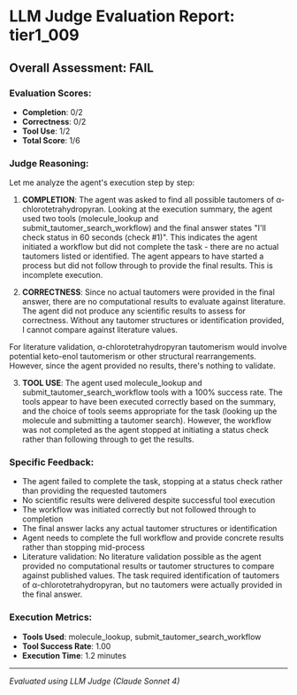# LLM Judge Evaluation Report: tier1_009

## Overall Assessment: FAIL

### Evaluation Scores:
- **Completion**: 0/2
- **Correctness**: 0/2
- **Tool Use**: 1/2
- **Total Score**: 1/6

### Judge Reasoning:
Let me analyze the agent's execution step by step:

1. **COMPLETION**: The agent was asked to find all possible tautomers of α-chlorotetrahydropyran. Looking at the execution summary, the agent used two tools (molecule_lookup and submit_tautomer_search_workflow) and the final answer states "I'll check status in 60 seconds (check #1)". This indicates the agent initiated a workflow but did not complete the task - there are no actual tautomers listed or identified. The agent appears to have started a process but did not follow through to provide the final results. This is incomplete execution.

2. **CORRECTNESS**: Since no actual tautomers were provided in the final answer, there are no computational results to evaluate against literature. The agent did not produce any scientific results to assess for correctness. Without any tautomer structures or identification provided, I cannot compare against literature values.

For literature validation, α-chlorotetrahydropyran tautomerism would involve potential keto-enol tautomerism or other structural rearrangements. However, since the agent provided no results, there's nothing to validate.

3. **TOOL USE**: The agent used molecule_lookup and submit_tautomer_search_workflow tools with a 100% success rate. The tools appear to have been executed correctly based on the summary, and the choice of tools seems appropriate for the task (looking up the molecule and submitting a tautomer search). However, the workflow was not completed as the agent stopped at initiating a status check rather than following through to get the results.

### Specific Feedback:
- The agent failed to complete the task, stopping at a status check rather than providing the requested tautomers
- No scientific results were delivered despite successful tool execution
- The workflow was initiated correctly but not followed through to completion
- The final answer lacks any actual tautomer structures or identification
- Agent needs to complete the full workflow and provide concrete results rather than stopping mid-process
- Literature validation: No literature validation possible as the agent provided no computational results or tautomer structures to compare against published values. The task required identification of tautomers of α-chlorotetrahydropyran, but no tautomers were actually provided in the final answer.

### Execution Metrics:
- **Tools Used**: molecule_lookup, submit_tautomer_search_workflow
- **Tool Success Rate**: 1.00
- **Execution Time**: 1.2 minutes

---
*Evaluated using LLM Judge (Claude Sonnet 4)*
